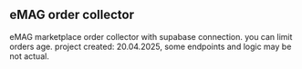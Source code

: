 eMAG order collector
---
eMAG marketplace order collector with supabase connection.
you can limit orders age.
project created: 20.04.2025, some endpoints and logic may be not actual.
